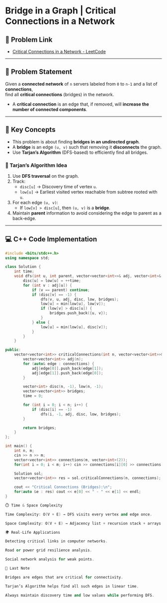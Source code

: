 # Bridge in a Graph | Critical Connections in a Network

## 📌 Problem Link
- [Critical Connections in a Network - LeetCode](https://leetcode.com/problems/critical-connections-in-a-network/)

---

## 📖 Problem Statement
Given a **connected network** of `n` servers labeled from `0` to `n-1` and a list of **connections**,  
find all **critical connections** (bridges) in the network.  
- A **critical connection** is an edge that, if removed, will **increase the number of connected components**.  

---

## 🧠 Key Concepts
- This problem is about finding **bridges in an undirected graph**.  
- A **bridge** is an edge `(u, v)` such that removing it **disconnects** the graph.  
- Use **Tarjan’s Algorithm** (DFS-based) to efficiently find all bridges.  

### 🔹 Tarjan’s Algorithm Idea
1. Use **DFS traversal** on the graph.  
2. Track:
   - `disc[u]` → Discovery time of vertex `u`.  
   - `low[u]` → Earliest visited vertex reachable from subtree rooted with `u`.  
3. For each edge `(u, v)`:
   - If `low[v] > disc[u]`, then `(u, v)` is a **bridge**.  
4. Maintain **parent** information to avoid considering the edge to parent as a back-edge.  

---

## 💻 C++ Code Implementation

```cpp
#include <bits/stdc++.h>
using namespace std;

class Solution {
    int time;
    void dfs(int u, int parent, vector<vector<int>>& adj, vector<int>& disc, vector<int>& low, vector<vector<int>>& bridges) {
        disc[u] = low[u] = ++time;
        for (int v : adj[u]) {
            if (v == parent) continue;
            if (disc[v] == -1) {
                dfs(v, u, adj, disc, low, bridges);
                low[u] = min(low[u], low[v]);
                if (low[v] > disc[u]) {
                    bridges.push_back({u, v});
                }
            } else {
                low[u] = min(low[u], disc[v]);
            }
        }
    }

public:
    vector<vector<int>> criticalConnections(int n, vector<vector<int>>& connections) {
        vector<vector<int>> adj(n);
        for (auto& edge : connections) {
            adj[edge[0]].push_back(edge[1]);
            adj[edge[1]].push_back(edge[0]);
        }

        vector<int> disc(n, -1), low(n, -1);
        vector<vector<int>> bridges;
        time = 0;

        for (int i = 0; i < n; i++) {
            if (disc[i] == -1)
                dfs(i, -1, adj, disc, low, bridges);
        }

        return bridges;
    }
};

int main() {
    int n, m;
    cin >> n >> m;
    vector<vector<int>> connections(m, vector<int>(2));
    for(int i = 0; i < m; i++) cin >> connections[i][0] >> connections[i][1];

    Solution sol;
    vector<vector<int>> res = sol.criticalConnections(n, connections);

    cout << "Critical Connections (Bridges):\n";
    for(auto &e : res) cout << e[0] << " - " << e[1] << endl;
}

⏱️ Time & Space Complexity

Time Complexity: O(V + E) → DFS visits every vertex and edge once.

Space Complexity: O(V + E) → Adjacency list + recursion stack + arrays.

🌍 Real-Life Applications

Detecting critical links in computer networks.

Road or power grid resilience analysis.

Social network analysis for weak points.

📌 Last Note

Bridges are edges that are critical for connectivity.

Tarjan’s Algorithm helps find all such edges in linear time.

Always maintain discovery time and low values while performing DFS.